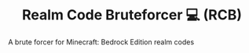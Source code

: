 <h1 align="center">Realm Code Bruteforcer 💻 (RCB)</h1>
A brute forcer for Minecraft: Bedrock Edition realm codes
